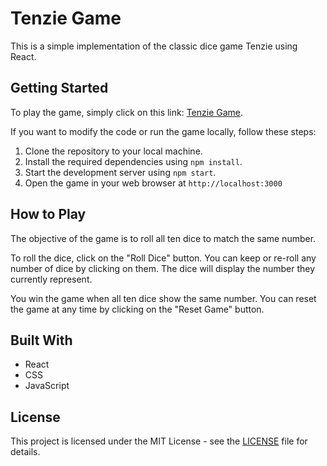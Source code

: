 # Tenzie Game

This is a simple implementation of the classic dice game Tenzie using React.

## Getting Started

To play the game, simply click on this link: [Tenzie Game](https://sh1baruuu.github.io/tenzies-game).

If you want to modify the code or run the game locally, follow these steps:

1. Clone the repository to your local machine.
2. Install the required dependencies using `npm install`.
3. Start the development server using `npm start`.
4. Open the game in your web browser at `http://localhost:3000`

## How to Play

The objective of the game is to roll all ten dice to match the same number.

To roll the dice, click on the "Roll Dice" button. You can keep or re-roll any number of dice by clicking on them. The dice will display the number they currently represent.

You win the game when all ten dice show the same number. You can reset the game at any time by clicking on the "Reset Game" button.

## Built With

- React
- CSS
- JavaScript

## License

This project is licensed under the MIT License - see the [LICENSE](LICENSE) file for details.
